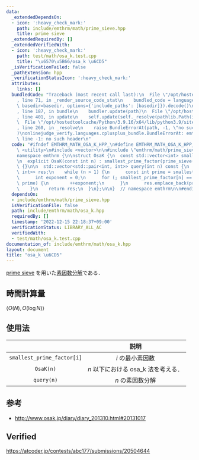 ```yaml
---
data:
  _extendedDependsOn:
  - icon: ':heavy_check_mark:'
    path: include/emthrm/math/prime_sieve.hpp
    title: prime sieve
  _extendedRequiredBy: []
  _extendedVerifiedWith:
  - icon: ':heavy_check_mark:'
    path: test/math/osa_k.test.cpp
    title: "\u6570\u5B66/osa_k \u6CD5"
  _isVerificationFailed: false
  _pathExtension: hpp
  _verificationStatusIcon: ':heavy_check_mark:'
  attributes:
    links: []
  bundledCode: "Traceback (most recent call last):\n  File \"/opt/hostedtoolcache/Python/3.9.16/x64/lib/python3.9/site-packages/onlinejudge_verify/documentation/build.py\"\
    , line 71, in _render_source_code_stat\n    bundled_code = language.bundle(stat.path,\
    \ basedir=basedir, options={'include_paths': [basedir]}).decode()\n  File \"/opt/hostedtoolcache/Python/3.9.16/x64/lib/python3.9/site-packages/onlinejudge_verify/languages/cplusplus.py\"\
    , line 187, in bundle\n    bundler.update(path)\n  File \"/opt/hostedtoolcache/Python/3.9.16/x64/lib/python3.9/site-packages/onlinejudge_verify/languages/cplusplus_bundle.py\"\
    , line 401, in update\n    self.update(self._resolve(pathlib.Path(included), included_from=path))\n\
    \  File \"/opt/hostedtoolcache/Python/3.9.16/x64/lib/python3.9/site-packages/onlinejudge_verify/languages/cplusplus_bundle.py\"\
    , line 260, in _resolve\n    raise BundleErrorAt(path, -1, \"no such header\"\
    )\nonlinejudge_verify.languages.cplusplus_bundle.BundleErrorAt: emthrm/math/prime_sieve.hpp:\
    \ line -1: no such header\n"
  code: "#ifndef EMTHRM_MATH_OSA_K_HPP_\n#define EMTHRM_MATH_OSA_K_HPP_\n\n#include\
    \ <utility>\n#include <vector>\n\n#include \"emthrm/math/prime_sieve.hpp\"\n\n\
    namespace emthrm {\n\nstruct OsaK {\n  const std::vector<int> smallest_prime_factor;\n\
    \n  explicit OsaK(const int n) : smallest_prime_factor(prime_sieve(n, false))\
    \ {}\n\n  std::vector<std::pair<int, int>> query(int n) const {\n    std::vector<std::pair<int,\
    \ int>> res;\n    while (n > 1) {\n      const int prime = smallest_prime_factor[n];\n\
    \      int exponent = 0;\n      for (; smallest_prime_factor[n] == prime; n /=\
    \ prime) {\n        ++exponent;\n      }\n      res.emplace_back(prime, exponent);\n\
    \    }\n    return res;\n  }\n};\n\n}  // namespace emthrm\n\n#endif  // EMTHRM_MATH_OSA_K_HPP_\n"
  dependsOn:
  - include/emthrm/math/prime_sieve.hpp
  isVerificationFile: false
  path: include/emthrm/math/osa_k.hpp
  requiredBy: []
  timestamp: '2022-12-15 22:18:37+09:00'
  verificationStatus: LIBRARY_ALL_AC
  verifiedWith:
  - test/math/osa_k.test.cpp
documentation_of: include/emthrm/math/osa_k.hpp
layout: document
title: "osa_k \u6CD5"
---
```


[prime sieve](prime_sieve.md) を用いた[素因数分解](prime_factorization.md)である．


## 時間計算量

$\langle O(N), O(\log{N}) \rangle$


## 使用法

||説明|
|:--:|:--:|
|`smallest_prime_factor[i]`|$i$ の最小素因数|
|`OsaK(n)`|$n$ 以下における osa_k 法を考える．|
|`query(n)`|$n$ の素因数分解|


## 参考

- http://www.osak.jp/diary/diary_201310.html#20131017


## Verified

https://atcoder.jp/contests/abc177/submissions/20504644
